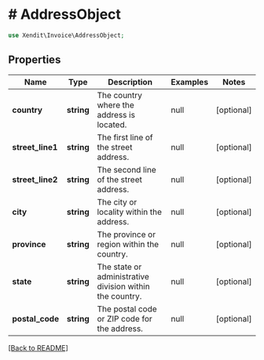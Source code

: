 # # AddressObject


```php
use Xendit\Invoice\AddressObject;
```

## Properties

Name | Type | Description | Examples | Notes
------------ | ------------- | ------------- | ------------- | ------------- 
**country** | **string** | The country where the address is located. | null |  [optional]
**street_line1** | **string** | The first line of the street address. | null |  [optional]
**street_line2** | **string** | The second line of the street address. | null |  [optional]
**city** | **string** | The city or locality within the address. | null |  [optional]
**province** | **string** | The province or region within the country. | null |  [optional]
**state** | **string** | The state or administrative division within the country. | null |  [optional]
**postal_code** | **string** | The postal code or ZIP code for the address. | null |  [optional]

[[Back to README]](../../README.md)
